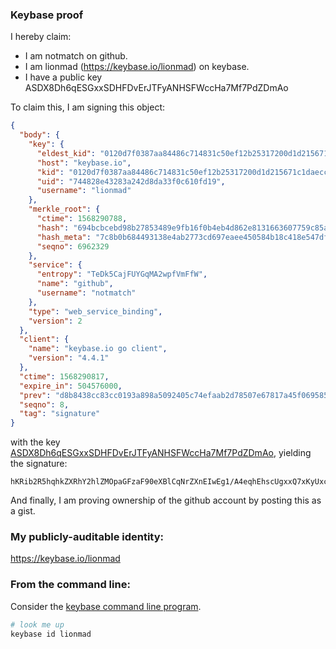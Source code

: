 ### Keybase proof

I hereby claim:

  * I am notmatch on github.
  * I am lionmad (https://keybase.io/lionmad) on keybase.
  * I have a public key ASDX8Dh6qESGxxSDHFDvErJTFyANHSFWccHa7Mf7PdZDmAo

To claim this, I am signing this object:

```json
{
  "body": {
    "key": {
      "eldest_kid": "0120d7f0387aa84486c714831c50ef12b25317200d1d215671c1daecc7fb3dd643980a",
      "host": "keybase.io",
      "kid": "0120d7f0387aa84486c714831c50ef12b25317200d1d215671c1daecc7fb3dd643980a",
      "uid": "744828e43283a242d8da33f0c610fd19",
      "username": "lionmad"
    },
    "merkle_root": {
      "ctime": 1568290788,
      "hash": "694bcbcebd98b27853489e9fb16f0b4eb4d862e8131663607759c85a0496bb344779b57ef3b2712dcd064f247c06aaf102adf86dfcb57750bcfd5297b94b3fdf",
      "hash_meta": "7c8b0b684493138e4ab2773cd697eaee450584b18c418e547df1a54c8a83edc1",
      "seqno": 6962329
    },
    "service": {
      "entropy": "TeDk5CajFUYGqMA2wpfVmFfW",
      "name": "github",
      "username": "notmatch"
    },
    "type": "web_service_binding",
    "version": 2
  },
  "client": {
    "name": "keybase.io go client",
    "version": "4.4.1"
  },
  "ctime": 1568290817,
  "expire_in": 504576000,
  "prev": "d8b8438cc83cc0193a898a5092405c74efaab2d78507e67817a45f069585ef7b",
  "seqno": 8,
  "tag": "signature"
}
```

with the key [ASDX8Dh6qESGxxSDHFDvErJTFyANHSFWccHa7Mf7PdZDmAo](https://keybase.io/lionmad), yielding the signature:

```
hKRib2R5hqhkZXRhY2hlZMOpaGFzaF90eXBlCqNrZXnEIwEg1/A4eqhEhscUgxxQ7xKyUxcgDR0hVnHB2uzH+z3WQ5gKp3BheWxvYWTESpcCCMQg2LhDjMg8wBk6iYpQkkBcdO+qsteFB+Z4F6RfBpWF73vEIFOCQIIjHLU6SevmwB+RePOGazCuJyxvhmHg27HVd6daAgHCo3NpZ8RALlUxScT/j8g1KOx97BQRjjmCUz8pIzhYje93ps4FVdEyiTooM6prNPdHn7pRKdeGr191AQwJQA/+4X0gRGANAKhzaWdfdHlwZSCkaGFzaIKkdHlwZQildmFsdWXEIKWsmdnjSytDdz3fqG9NHC2yrOtEGv7dHC/gsuxy8p8Zo3RhZ80CAqd2ZXJzaW9uAQ==

```

And finally, I am proving ownership of the github account by posting this as a gist.

### My publicly-auditable identity:

https://keybase.io/lionmad

### From the command line:

Consider the [keybase command line program](https://keybase.io/download).

```bash
# look me up
keybase id lionmad
```
